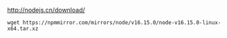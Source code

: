 http://nodejs.cn/download/

```
wget https://npmmirror.com/mirrors/node/v16.15.0/node-v16.15.0-linux-x64.tar.xz
```


